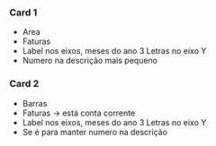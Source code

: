 ### Card 1

- Area
- Faturas
- Label nos eixos, meses do ano 3 Letras no eixo Y
- Numero na descrição mais pequeno

### Card 2

- Barras
- Faturas -> está conta corrente
- Label nos eixos, meses do ano 3 Letras no eixo Y
- Se é para manter numero na descrição
